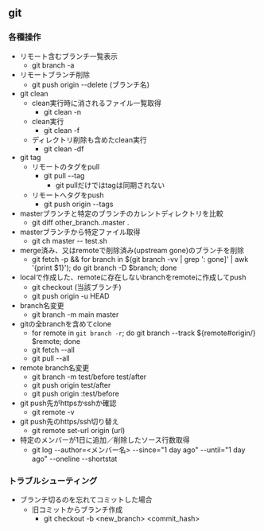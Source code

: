 ## git

### 各種操作

* リモート含むブランチ一覧表示
  * git branch -a
* リモートブランチ削除
  * git push origin --delete (ブランチ名)
* git clean
  * clean実行時に消されるファイル一覧取得
    * git clean -n
  * clean実行
    * git clean -f
  * ディレクトリ削除も含めたclean実行
    * git clean -df
* git tag
  * リモートのタグをpull
    * git pull --tag
      * git pullだけではtagは同期されない
  * リモートへタグをpush
    * git push origin --tags
* masterブランチと特定のブランチのカレントディレクトリを比較
  * git diff other_branch..master .
* masterブランチから特定ファイル取得
  * git ch master -- test.sh
* merge済み、又はremoteで削除済み(upstream gone)のブランチを削除
  * git fetch -p && for branch in $(git branch -vv | grep ': gone]' | awk '{print $1}'); do git branch -D $branch; done
* localで作成した、remoteに存在しないbranchをremoteに作成してpush
  * git checkout (当該ブランチ)
  * git push origin -u HEAD
* branch名変更
  * git branch -m main master
* gitの全branchを含めてclone
  * for remote in `git branch -r`; do git branch --track ${remote#origin/} $remote; done
  * git fetch --all
  * git pull --all
* remote branch名変更
  * git branch -m test/before test/after
  * git push origin test/after
  * git push origin :test/before
* git push先がhttpsかsshか確認
  * git remote -v
* git push先のhttps/ssh切り替え
  * git remote set-url origin (url)
* 特定のメンバーが1日に追加／削除したソース行数取得
  * git log --author=<メンバー名> --since="1 day ago" --until="1 day ago" --oneline --shortstat

### トラブルシューティング

* ブランチ切るのを忘れてコミットした場合
  * 旧コミットからブランチ作成
    * git checkout -b <new_branch> <commit_hash>